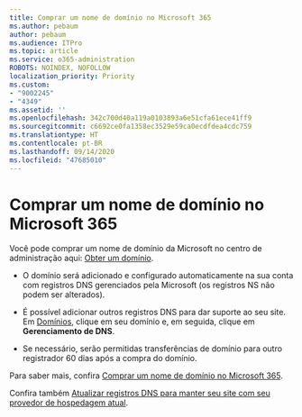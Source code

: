 ```yaml
---
title: Comprar um nome de domínio no Microsoft 365
ms.author: pebaum
author: pebaum
ms.audience: ITPro
ms.topic: article
ms.service: o365-administration
ROBOTS: NOINDEX, NOFOLLOW
localization_priority: Priority
ms.custom:
- "9002245"
- "4349"
ms.assetid: ''
ms.openlocfilehash: 342c700d40a119a0103893a6e51cfa61ece41ff9
ms.sourcegitcommit: c6692ce0fa1358ec3529e59ca0ecdfdea4cdc759
ms.translationtype: HT
ms.contentlocale: pt-BR
ms.lasthandoff: 09/14/2020
ms.locfileid: "47685010"
---
```

# <a name="buy-a-domain-name-in-microsoft-365"></a>Comprar um nome de domínio no Microsoft 365

Você pode comprar um nome de domínio da Microsoft no centro de administração aqui: [Obter um domínio](https://admin.microsoft.com/Domains/Buy).

- O domínio será adicionado e configurado automaticamente na sua conta com registros DNS gerenciados pela Microsoft (os registros NS não podem ser alterados).

- É possível adicionar outros registros DNS para dar suporte ao seu site.  Em [Domínios](https://admin.microsoft.com/AdminPortal/Home#/Domains), clique em seu domínio e, em seguida, clique em **Gerenciamento de DNS**.

- Se necessário, serão permitidas transferências de domínio para outro registrador 60 dias após a compra do domínio.

Para saber mais, confira [Comprar um nome de domínio no Microsoft 365](https://docs.microsoft.com/microsoft-365/admin/get-help-with-domains/buy-a-domain-name?view=o365-worldwide).

Confira também [Atualizar registros DNS para manter seu site com seu provedor de hospedagem atual](https://docs.microsoft.com/alchemyinsights/update-dns-records-to-keep-your-website-with-your-current-hosting-provider-0).
